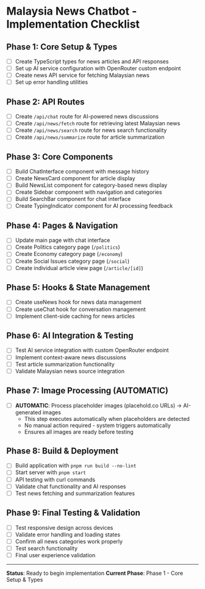 # Malaysia News Chatbot - Implementation Checklist

## Phase 1: Core Setup & Types
- [ ] Create TypeScript types for news articles and API responses
- [ ] Set up AI service configuration with OpenRouter custom endpoint
- [ ] Create news API service for fetching Malaysian news
- [ ] Set up error handling utilities

## Phase 2: API Routes
- [ ] Create `/api/chat` route for AI-powered news discussions
- [ ] Create `/api/news/fetch` route for retrieving latest Malaysian news
- [ ] Create `/api/news/search` route for news search functionality
- [ ] Create `/api/news/summarize` route for article summarization

## Phase 3: Core Components
- [ ] Build ChatInterface component with message history
- [ ] Create NewsCard component for article display
- [ ] Build NewsList component for category-based news display
- [ ] Create Sidebar component with navigation and categories
- [ ] Build SearchBar component for chat interface
- [ ] Create TypingIndicator component for AI processing feedback

## Phase 4: Pages & Navigation
- [ ] Update main page with chat interface
- [ ] Create Politics category page (`/politics`)
- [ ] Create Economy category page (`/economy`) 
- [ ] Create Social Issues category page (`/social`)
- [ ] Create individual article view page (`/article/[id]`)

## Phase 5: Hooks & State Management
- [ ] Create useNews hook for news data management
- [ ] Create useChat hook for conversation management
- [ ] Implement client-side caching for news articles

## Phase 6: AI Integration & Testing
- [ ] Test AI service integration with custom OpenRouter endpoint
- [ ] Implement context-aware news discussions
- [ ] Test article summarization functionality
- [ ] Validate Malaysian news source integration

## Phase 7: Image Processing (AUTOMATIC)
- [ ] **AUTOMATIC**: Process placeholder images (placehold.co URLs) → AI-generated images
  - This step executes automatically when placeholders are detected
  - No manual action required - system triggers automatically
  - Ensures all images are ready before testing

## Phase 8: Build & Deployment
- [ ] Build application with `pnpm run build --no-lint`
- [ ] Start server with `pnpm start`
- [ ] API testing with curl commands
- [ ] Validate chat functionality and AI responses
- [ ] Test news fetching and summarization features

## Phase 9: Final Testing & Validation
- [ ] Test responsive design across devices
- [ ] Validate error handling and loading states
- [ ] Confirm all news categories work properly
- [ ] Test search functionality
- [ ] Final user experience validation

---
**Status**: Ready to begin implementation
**Current Phase**: Phase 1 - Core Setup & Types